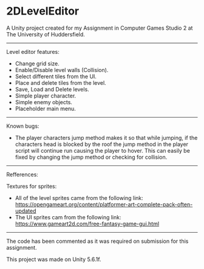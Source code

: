 # 2DLevelEditor

A Unity project created for my Assignment in Computer Games Studio 2 at The University of Huddersfield.

---------------------------------------------

Level editor features:

- Change grid size.
- Enable/Disable level walls (Collision).
- Select different tiles from the UI.
- Place and delete tiles from the level.
- Save, Load and Delete levels.
- Simple player character.
- Simple enemy objects.
- Placeholder main menu.

---------------------------------------------

Known bugs:

- The player characters jump method makes it so that while jumping, if the characters head is blocked by the roof the jump method in the player script will continue run causing the player to hover. This can easily be fixed by changing the jump method or checking for collision.

---------------------------------------------

Refferences:

Textures for sprites:

- All of the level sprites came from the following link: https://opengameart.org/content/platformer-art-complete-pack-often-updated
- The UI sprites cam from the following link: https://www.gameart2d.com/free-fantasy-game-gui.html

---------------------------------------------

The code has been commented as it was required on submission for this assignment.

This project was made on Unity 5.6.1f.

